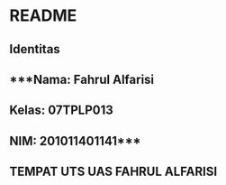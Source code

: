 # README

## **Identitas**

 ## ***Nama: Fahrul Alfarisi
 ## Kelas: 07TPLP013
 ## NIM: 201011401141***

## **TEMPAT UTS UAS FAHRUL ALFARISI**


